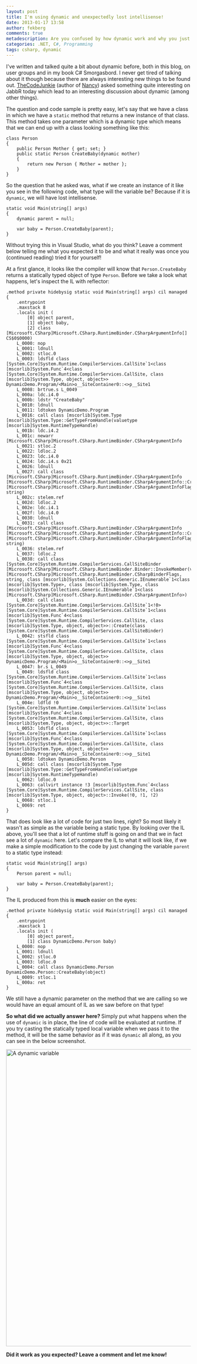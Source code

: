 ```yaml
---
layout: post
title: I'm using dynamic and unexpectedly lost intellisense!
date: 2013-01-17 13:58
author: fekberg
comments: true
metadescription: Are you confused by how dynamic work and why you just lost intellisense? Then you need to read this!
categories: .NET, C#, Programming
tags: csharp, dynamic
---
```

I've written and talked quite a bit about dynamic before, both in this blog, on user groups and in my book C# Smorgasbord. I never get tired of talking about it though because there are always interesting new things to be found out. <a href="http://thecodejunkie.com/">TheCodeJunkie</a> (author of <a href="http://nancyfx.org/">Nancy</a>) asked something quite interesting on JabbR today which lead to an interesting discussion about dynamic (among other things).<!--excerpt-->

The question and code sample is pretty easy, let's say that we have a class in which we have a `static` method that returns a new instance of that class. This method takes one parameter which is a dynamic type which means that we can end up with a class looking something like this:

    class Person
    {
        public Person Mother { get; set; }
        public static Person CreateBaby(dynamic mother)
        {
            return new Person { Mother = mother };
        }
    }

So the question that he asked was, what if we create an instance of it like you see in the following code, what type will the variable be? Because if it is `dynamic`, we will have lost intellisense.

    static void Main(string[] args)
    {
        dynamic parent = null;

        var baby = Person.CreateBaby(parent);
    }

Without trying this in Visual Studio, what do you think? Leave a comment below telling me what you expected it to be and what it really was once you (continued reading) tried it for yourself!

At a first glance, it looks like the compiler will know that `Person.CreateBaby` returns a statically typed object of type `Person`. Before we take a look what happens, let's inspect the IL with reflector:

    .method private hidebysig static void Main(string[] args) cil managed
    {
        .entrypoint
        .maxstack 8
        .locals init (
            [0] object parent,
            [1] object baby,
            [2] class [Microsoft.CSharp]Microsoft.CSharp.RuntimeBinder.CSharpArgumentInfo[] CS$0$0000)
        L_0000: nop 
        L_0001: ldnull 
        L_0002: stloc.0 
        L_0003: ldsfld class [System.Core]System.Runtime.CompilerServices.CallSite`1<class [mscorlib]System.Func`4<class [System.Core]System.Runtime.CompilerServices.CallSite, class [mscorlib]System.Type, object, object>> DynamicDemo.Program/<Main>o__SiteContainer0::<>p__Site1
        L_0008: brtrue.s L_0049
        L_000a: ldc.i4.0 
        L_000b: ldstr "CreateBaby"
        L_0010: ldnull 
        L_0011: ldtoken DynamicDemo.Program
        L_0016: call class [mscorlib]System.Type [mscorlib]System.Type::GetTypeFromHandle(valuetype [mscorlib]System.RuntimeTypeHandle)
        L_001b: ldc.i4.2 
        L_001c: newarr [Microsoft.CSharp]Microsoft.CSharp.RuntimeBinder.CSharpArgumentInfo
        L_0021: stloc.2 
        L_0022: ldloc.2 
        L_0023: ldc.i4.0 
        L_0024: ldc.i4.s 0x21
        L_0026: ldnull 
        L_0027: call class [Microsoft.CSharp]Microsoft.CSharp.RuntimeBinder.CSharpArgumentInfo [Microsoft.CSharp]Microsoft.CSharp.RuntimeBinder.CSharpArgumentInfo::Create(valuetype [Microsoft.CSharp]Microsoft.CSharp.RuntimeBinder.CSharpArgumentInfoFlags, string)
        L_002c: stelem.ref 
        L_002d: ldloc.2 
        L_002e: ldc.i4.1 
        L_002f: ldc.i4.0 
        L_0030: ldnull 
        L_0031: call class [Microsoft.CSharp]Microsoft.CSharp.RuntimeBinder.CSharpArgumentInfo [Microsoft.CSharp]Microsoft.CSharp.RuntimeBinder.CSharpArgumentInfo::Create(valuetype [Microsoft.CSharp]Microsoft.CSharp.RuntimeBinder.CSharpArgumentInfoFlags, string)
        L_0036: stelem.ref 
        L_0037: ldloc.2 
        L_0038: call class [System.Core]System.Runtime.CompilerServices.CallSiteBinder [Microsoft.CSharp]Microsoft.CSharp.RuntimeBinder.Binder::InvokeMember(valuetype [Microsoft.CSharp]Microsoft.CSharp.RuntimeBinder.CSharpBinderFlags, string, class [mscorlib]System.Collections.Generic.IEnumerable`1<class [mscorlib]System.Type>, class [mscorlib]System.Type, class [mscorlib]System.Collections.Generic.IEnumerable`1<class [Microsoft.CSharp]Microsoft.CSharp.RuntimeBinder.CSharpArgumentInfo>)
        L_003d: call class [System.Core]System.Runtime.CompilerServices.CallSite`1<!0> [System.Core]System.Runtime.CompilerServices.CallSite`1<class [mscorlib]System.Func`4<class [System.Core]System.Runtime.CompilerServices.CallSite, class [mscorlib]System.Type, object, object>>::Create(class [System.Core]System.Runtime.CompilerServices.CallSiteBinder)
        L_0042: stsfld class [System.Core]System.Runtime.CompilerServices.CallSite`1<class [mscorlib]System.Func`4<class [System.Core]System.Runtime.CompilerServices.CallSite, class [mscorlib]System.Type, object, object>> DynamicDemo.Program/<Main>o__SiteContainer0::<>p__Site1
        L_0047: br.s L_0049
        L_0049: ldsfld class [System.Core]System.Runtime.CompilerServices.CallSite`1<class [mscorlib]System.Func`4<class [System.Core]System.Runtime.CompilerServices.CallSite, class [mscorlib]System.Type, object, object>> DynamicDemo.Program/<Main>o__SiteContainer0::<>p__Site1
        L_004e: ldfld !0 [System.Core]System.Runtime.CompilerServices.CallSite`1<class [mscorlib]System.Func`4<class [System.Core]System.Runtime.CompilerServices.CallSite, class [mscorlib]System.Type, object, object>>::Target
        L_0053: ldsfld class [System.Core]System.Runtime.CompilerServices.CallSite`1<class [mscorlib]System.Func`4<class [System.Core]System.Runtime.CompilerServices.CallSite, class [mscorlib]System.Type, object, object>> DynamicDemo.Program/<Main>o__SiteContainer0::<>p__Site1
        L_0058: ldtoken DynamicDemo.Person
        L_005d: call class [mscorlib]System.Type [mscorlib]System.Type::GetTypeFromHandle(valuetype [mscorlib]System.RuntimeTypeHandle)
        L_0062: ldloc.0 
        L_0063: callvirt instance !3 [mscorlib]System.Func`4<class [System.Core]System.Runtime.CompilerServices.CallSite, class [mscorlib]System.Type, object, object>::Invoke(!0, !1, !2)
        L_0068: stloc.1 
        L_0069: ret 
    }

That does look like a lot of code for just two lines, right? So most likely it wasn't as simple as the variable being a static type. By looking over the IL above, you'll see that a lot of runtime stuff is going on and that we in fact see a lot of `dynamic` here. Let's compare the IL to what it will look like, if we make a simple modification to the code by just changing the variable `parent` to a static type instead:

    static void Main(string[] args)
    {
        Person parent = null;

        var baby = Person.CreateBaby(parent);
    }

The IL produced from this is <strong>much</strong> easier on the eyes:

    .method private hidebysig static void Main(string[] args) cil managed
    {
        .entrypoint
        .maxstack 1
        .locals init (
            [0] object parent,
            [1] class DynamicDemo.Person baby)
        L_0000: nop 
        L_0001: ldnull 
        L_0002: stloc.0 
        L_0003: ldloc.0 
        L_0004: call class DynamicDemo.Person DynamicDemo.Person::CreateBaby(object)
        L_0009: stloc.1 
        L_000a: ret 
    }

We still have a dynamic parameter on the method that we are calling so we would have an equal amount of IL as we saw before on that type!

<strong>So what did we actually answer here? </strong>Simply put what happens when the use of `dynamic` is in place, the line of code will be evaluated at runtime. If you try casting the statically typed local variable when we pass it to the method, it will be the same behavior as if it was `dynamic` all along, as you can see in the below screenshot.

<img src="http://cdn.filipekberg.se/fekberg-blog/wp-content/uploads/2013/01/Dynamic.png" alt="A dynamic variable" width="810" class="alignright size-full wp-image-1633" />

<strong>Did it work as you expected? Leave a comment and let me know!</strong>
